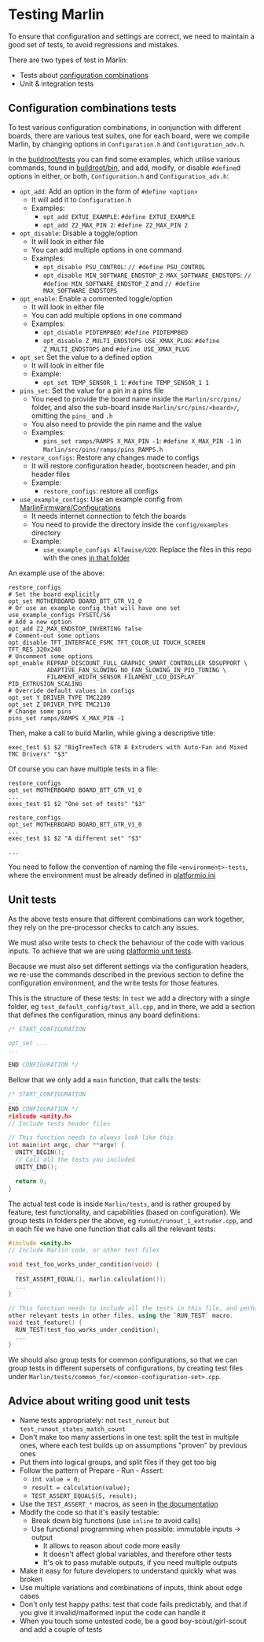 # Testing Marlin

To ensure that configuration and settings are correct, we need to maintain a
good set of tests, to avoid regressions and mistakes.

There are two types of test in Marlin:
* Tests about [configuration combinations](../buildroot/tests)
* Unit & integration tests

## Configuration combinations tests

To test various configuration combinations, in conjunction with different 
boards, there are various test suites, one for each board, were we compile 
Marlin, by changing options in `Configuration.h` and `Configuration_adv.h`.

In the [buildroot/tests](../buildroot/tests) you can find some examples, which 
utilise various commands, found in [buildroot/bin](../buildroot/bin), and add,
modify, or disable `#define`d options in either, or both, `Configuration.h` and
`Configuration_adv.h`:
* `opt_add`: Add an option in the form of `#define <option>`
  * It will add it to `Configuration.h`
  * Examples:
    * `opt_add EXTUI_EXAMPLE`: `#define EXTUI_EXAMPLE`
    * `opt_add Z2_MAX_PIN 2`: `#define Z2_MAX_PIN 2`
* `opt_disable`: Disable a toggle/option
  * It will look in either file
  * You can add multiple options in one command
  * Examples:
    * `opt_disable PSU_CONTROL`: `// #define PSU_CONTROL`
    * `opt_disable MIN_SOFTWARE_ENDSTOP_Z MAX_SOFTWARE_ENDSTOPS`: `// #define MIN_SOFTWARE_ENDSTOP_Z` and `// #define MAX_SOFTWARE_ENDSTOPS`
* `opt_enable`: Enable a commented toggle/option
  * It will look in either file
  * You can add multiple options in one command
  * Examples:
    * `opt_disable PIDTEMPBED`: `#define PIDTEMPBED`
    * `opt_disable Z_MULTI_ENDSTOPS USE_XMAX_PLUG`: `#define Z_MULTI_ENDSTOPS` and `#define USE_XMAX_PLUG`
* `opt_set` Set the value to a defined option
  * It will look in either file
  * Example:
    * `opt_set TEMP_SENSOR_1 1`: `#define TEMP_SENSOR_1 1`
* `pins_set`: Set the value for a pin in a pins file
  * You need to provide the board name inside the `Marlin/src/pins/` folder, and 
  also the sub-board inside `Marlin/src/pins/<board>/`, omitting the `pins_` and 
  `.h` 
  * You also need to provide the pin name and the value
  * Examples:
    * `pins_set ramps/RAMPS X_MAX_PIN -1`: `#define X_MAX_PIN -1` in `Marlin/src/pins/ramps/pins_RAMPS.h`
* `restore_configs`: Restore any changes made to configs
  * It will restore configuration header, bootscreen header, and pin header 
  files
  * Example:
    * `restore_configs`: restore all configs
* `use_example_configs`: Use an example config from [MarlinFirmware/Configurations](https://github.com/MarlinFirmware/Configurations)
  * It needs internet connection to fetch the boards
  * You need to provide the directory inside the `config/examples` directory
  * Example:
    * `use_example_configs Alfawise/U20`: Replace the files in this repo with 
    the ones [in that folder](https://github.com/MarlinFirmware/Configurations/tree/import-2.0.x/config/examples/Alfawise/U20)

An example use of the above:
```shell script
restore_configs
# Set the board explicitly
opt_set MOTHERBOARD BOARD_BTT_GTR_V1_0
# Or use an example config that will have one set
use_example_configs FYSETC/S6
# Add a new option
opt_add Z2_MAX_ENDSTOP_INVERTING false
# Comment-out some options
opt_disable TFT_INTERFACE_FSMC TFT_COLOR_UI TOUCH_SCREEN TFT_RES_320x240
# Uncomment some options
opt_enable REPRAP_DISCOUNT_FULL_GRAPHIC_SMART_CONTROLLER SDSUPPORT \
           ADAPTIVE_FAN_SLOWING NO_FAN_SLOWING_IN_PID_TUNING \
           FILAMENT_WIDTH_SENSOR FILAMENT_LCD_DISPLAY PID_EXTRUSION_SCALING
# Override default values in configs
opt_set Y_DRIVER_TYPE TMC2209
opt_set Z_DRIVER_TYPE TMC2130
# Change some pins
pins_set ramps/RAMPS X_MAX_PIN -1
```

Then, make a call to build Marlin, while giving a descriptive title:
```shell script
exec_test $1 $2 "BigTreeTech GTR 8 Extruders with Auto-Fan and Mixed TMC Drivers" "$3"
```

Of course you can have multiple tests in a file:
```shell script
restore_configs
opt_set MOTHERBOARD BOARD_BTT_GTR_V1_0
...
exec_test $1 $2 "One set of tests" "$3"

restore_configs
opt_set MOTHERBOARD BOARD_BTT_GTR_V1_0
...
exec_test $1 $2 "A different set" "$3"

...
```

You need to follow the convention of naming the file `<environment>-tests`, 
where the environment must be already defined in [platformio.ini](../platformio.ini)

## Unit tests

As the above tests ensure that different combinations can work together, they 
rely on the pre-processor checks to catch any issues.

We must also write tests to check the behaviour of the code with various inputs.
To achieve that we are using [platformio unit tests](https://docs.platformio.org/en/latest/plus/unit-testing.html).

Because we must also set different settings via the configuration headers, we 
re-use the commands described in the previous section to define the 
configuration environment, and the write tests for those features.

This is the structure of these tests:
In `test` we add a directory with a single folder, eg 
`test_default_config/test_all.cpp`, and in there, we add a section that defines 
the configuration, minus any board definitions:
```cpp
/* START_CONFIGURATION

opt_set ...
...

END CONFIGURATION */
```

Bellow that we only add a `main` function, that calls the tests:
```cpp
/* START_CONFIGURATION
...
END CONFIGURATION */
#inlcude <unity.h>
// Include tests header files

// This function needs to always look like this
int main(int argc, char **argv) {
  UNITY_BEGIN();
  // Call all the tests you included
  UNITY_END();

  return 0;
}
```

The actual test code is inside `Marlin/tests`, and is rather grouped by feature,
test functionality, and capabilities (based on configuration). We group tests in 
folders per the above, eg `runout/runout_1_extruder.cpp`, and in each file we 
have one function that calls all the relevant tests:
```cpp
#include <unity.h>
// Include Marlin code, or other test files

void test_foo_works_under_condition(void) {
  ...
  TEST_ASSERT_EQUAL(1, marlin.calculation());
  ...
}

// This function needs to include all the tests in this file, and perhaps any
other relevant tests in other files, using the `RUN_TEST` macro.
void test_feature() {
  RUN_TEST(test_foo_works_under_condition);
  ...
}
``` 

We should also group tests for common configurations, so that we can group tests
in different supersets of configurations, by creating test files under 
`Marlin/tests/common_for/<common-configuration-set>.cpp`.

## Advice about writing good unit tests
* Name tests appropriately: not `test_runout` but `test_runout_states_match_count`
* Don't make too many assertions in one test: split the test in multiple ones,
where each test builds up on assumptions "proven" by previous ones
* Put them into logical groups, and split files if they get too big
* Follow the pattern of Prepare - Run - Assert:
  * `int value = 0;`
  * `result = calculation(value);`
  * `TEST_ASSERT_EQUALS(5, result);`
* Use the `TEST_ASSERT_*` macros, as seen in [the documentation](https://docs.platformio.org/en/latest/plus/unit-testing.html#api)
* Modify the code so that it's easily testable:
  * Break down big functions (use `inline` to avoid calls)
  * Use functional programming when possible: immutable inputs -> output
    * It allows to reason about code more easily
    * It doesn't affect global variables, and therefore other tests
    * It's ok to pass mutable outputs, if you need multiple outputs
* Make it easy for future developers to understand quickly what was broken
* Use multiple variations and combinations of inputs, think about edge cases
* Don't only test happy paths: test that code fails predictably, and that if you 
give it invalid/malformed input the code can handle it
* When you touch some untested code, be a good boy-scout/girl-scout and add a 
couple of tests
